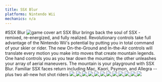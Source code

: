```yaml
---
title: SSX Blur
platforms: Nintendo Wii
mechanics: n/a
---
```

#SSX Blur
![game cover art](//images.igdb.com/igdb/image/upload/t_thumb/o4qfckad1hp5do13zzad.jpg "Logo Title Text 1")
SSX Blur brings back the soul of SSX - remixed, re-energized, and fully realized. Revolutionary controls take full advantage of the Nintendo Wii's potential by putting you in total command of your skier or rider. The new On-the-Ground and In-the-Air controls will translate every motion you make into moves that create mountain legends. One hand controls you as you tear down the mountain; the other unleashes your array of aerial maneuvers. The mountain is your playground with SSX Blur. Familiar SSX faces return including Mac, Kaori, Psymon, and Allegra -- plus two all-new hot shot riders
<img src="//images.igdb.com/igdb/image/upload/t_thumb/t1me40brzcdvazokyavp.jpg"/>,<img src="//images.igdb.com/igdb/image/upload/t_thumb/dpqum4djty2selab4sse.jpg"/>,<img src="//images.igdb.com/igdb/image/upload/t_thumb/my0hjh7pnt8ddimrobje.jpg"/>,<img src="//images.igdb.com/igdb/image/upload/t_thumb/dxj0vhngjh6o9xu6vid3.jpg"/>,<img src="//images.igdb.com/igdb/image/upload/t_thumb/adlfzniimic8st5si3ji.jpg"/>,<img src="//images.igdb.com/igdb/image/upload/t_thumb/hotplhrlruwsiveoii0c.jpg"/>,<img src="//images.igdb.com/igdb/image/upload/t_thumb/khneyyoha9umdwztar5a.jpg"/>,<img src="//images.igdb.com/igdb/image/upload/t_thumb/ywggbnze2ghwelzytpsv.jpg"/>,<img src="//images.igdb.com/igdb/image/upload/t_thumb/cigr4200kc6qni7ndda0.jpg"/>,<img src="//images.igdb.com/igdb/image/upload/t_thumb/jtiybsmht2px847ohwfp.jpg"/>,<img src="//images.igdb.com/igdb/image/upload/t_thumb/wlmlpyjavyqo9gojy2ni.jpg"/>,<img src="//images.igdb.com/igdb/image/upload/t_thumb/eqixyxe3qxwncu2o9t0t.jpg"/>
